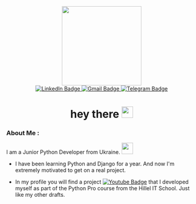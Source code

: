 <div id="header" align="center">
  <img src="https://media.giphy.com/media/TLnWsIBRegQyWxG4Dw/giphy.gif" width="210"/>
</div>

<div id="badges" align="center">
  <a href="https://www.linkedin.com/in/anna-pichuhina/">
    <img src="https://img.shields.io/badge/LinkedIn-grey?style=for-the-badge&logo=linkedin&logoColor=white" alt="LinkedIn Badge"/>
  </a>
  <a href="ann.pichuhina@gmail.com">
    <img src="https://img.shields.io/badge/Gmail-yellow?style=for-the-badge&logo=gmail&logoColor=white" alt="Gmail Badge"/>
  </a>
  <a href="https://t.me/unpichugina">
    <img src="https://img.shields.io/badge/Telegram-grey?style=for-the-badge&logo=telegram&logoColor=white" alt="Telegram Badge"/>
  </a>
  <br>
  <img src="https://komarev.com/ghpvc/?username=unpichugina&style=flat-square&color=critical" alt=""/>
  <h1>
    hey there
    <img src="https://media.giphy.com/media/hvRJCLFzcasrR4ia7z/giphy.gif" width="30px"/>
  </h1>
</div>
<!-- 
<div align="center">
  <img src="https://media.giphy.com/media/k0ijJhqrUP4T2EvmJ1/giphy.gif" width="600" height="300"/>
</div> -->

### About Me :

I am a Junior Python Developer from Ukraine. <img src="https://media.giphy.com/media/mICujTpmbE1rtefgSJ/giphy.gif" width="30"> 

- I have been learning Python and Django for a year. And now I'm extremely motivated to get on a real project.

-  In my profile you will find a project <a href="https://github.com/unpichugina/food-delivery-app">
    <img src="https://img.shields.io/badge/Food Delivery App-yellow?style=flat" alt="Youtube Badge"/></a> that I developed myself as part of the Python Pro сourse from the Hillel IT School. Just like my other drafts.
